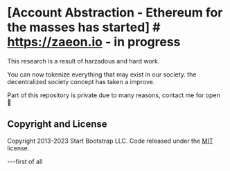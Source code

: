 # [Account Abstraction - Ethereum for the masses has started]   # https://zaeon.io - in progress

This research is a result of harzadous and hard work. 


You can now tokenize everything that may exist in our society. the decentralized society concept has taken a improve.

Part of this repository is private due to many reasons, contact me for open 👀 
## Copyright and License

Copyright 2013-2023 Start Bootstrap LLC. Code released under the [MIT](https://github.com/StartBootstrap/startbootstrap-modern-business/blob/master/LICENSE) license.


---first of all
